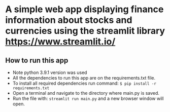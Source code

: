 # A simple web app displaying finance information about stocks and currencies using the streamlit library https://www.streamlit.io/

## How to run this app
- Note python 3.9.1 version was used
- All the dependencies to run this app are on the requirements.txt file.
- To install all required dependencies run command: `$ pip install -r requirements.txt`
- Open a terminal and navigate to the directory where main.py is saved.
- Run the file with: `streamlit run main.py` and a new browser window will open.


